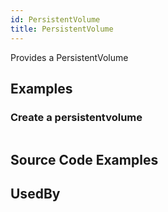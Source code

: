 ```yaml
---
id: PersistentVolume
title: PersistentVolume
---
```


Provides a PersistentVolume

## Examples

### Create a persistentvolume

```js

```

## Source Code Examples

## UsedBy
